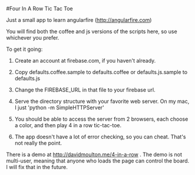 #Four In A Row Tic Tac Toe

Just a small app to learn angularfire (http://angularfire.com)

You will find both the coffee and js versions of the scripts here, so use whichever you prefer.

To get it going:

1. Create an account at firebase.com, if you haven't already.

2. Copy defaults.coffee.sample to defaults.coffee or defaults.js.sample to defaults.js

3. Change the FIREBASE_URL in that file to your firebase url.

4. Serve the directory structure with your favorite web server. On my mac, I just 'python -m SimpleHTTPServer'

5. You should be able to access the server from 2 browsers, each choose a color, and then play 4 in a row tic-tac-toe.

6. The app doesn't have a lot of error checking, so you can cheat. That's not really the point.


There is a demo at http://davidmoulton.me/4-in-a-row .  The demo is not multi-user, meaning that anyone who loads the page
can control the board. I will fix that in the future.
